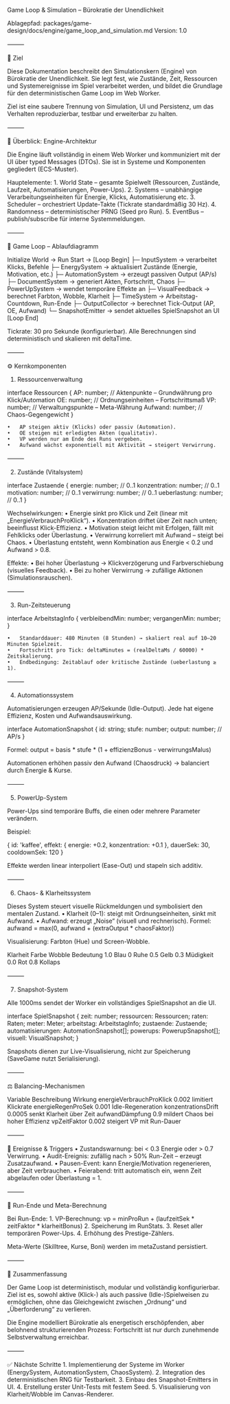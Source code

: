 Game Loop & Simulation – Bürokratie der Unendlichkeit

Ablagepfad: packages/game-design/docs/engine/game_loop_and_simulation.md
Version: 1.0

⸻

🎯 Ziel

Diese Dokumentation beschreibt den Simulationskern (Engine) von Bürokratie der Unendlichkeit.
Sie legt fest, wie Zustände, Zeit, Ressourcen und Systemereignisse im Spiel verarbeitet werden, und bildet die Grundlage für den deterministischen Game Loop im Web Worker.

Ziel ist eine saubere Trennung von Simulation, UI und Persistenz, um das Verhalten reproduzierbar, testbar und erweiterbar zu halten.

⸻

🧩 Überblick: Engine-Architektur

Die Engine läuft vollständig in einem Web Worker und kommuniziert mit der UI über typed Messages (DTOs).
Sie ist in Systeme und Komponenten gegliedert (ECS-Muster).

Hauptelemente:
	1.	World State – gesamte Spielwelt (Ressourcen, Zustände, Laufzeit, Automatisierungen, Power-Ups).
	2.	Systems – unabhängige Verarbeitungseinheiten für Energie, Klicks, Automatisierung etc.
	3.	Scheduler – orchestriert Update-Takte (Tickrate standardmäßig 30 Hz).
	4.	Randomness – deterministischer PRNG (Seed pro Run).
	5.	EventBus – publish/subscribe für interne Systemmeldungen.

⸻

🔁 Game Loop – Ablaufdiagramm

Initialize World → Run Start → [Loop Begin]
  ├─ InputSystem        → verarbeitet Klicks, Befehle
  ├─ EnergySystem       → aktualisiert Zustände (Energie, Motivation, etc.)
  ├─ AutomationSystem   → erzeugt passiven Output (AP/s)
  ├─ DocumentSystem     → generiert Akten, Fortschritt, Chaos
  ├─ PowerUpSystem      → wendet temporäre Effekte an
  ├─ VisualFeedback     → berechnet Farbton, Wobble, Klarheit
  ├─ TimeSystem         → Arbeitstag-Countdown, Run-Ende
  ├─ OutputCollector    → berechnet Tick-Output (AP, OE, Aufwand)
  └─ SnapshotEmitter    → sendet aktuelles SpielSnapshot an UI
[Loop End]

Tickrate: 30 pro Sekunde (konfigurierbar).
Alle Berechnungen sind deterministisch und skalieren mit deltaTime.

⸻

⚙️ Kernkomponenten

1. Ressourcenverwaltung

interface Ressourcen {
  AP: number;   // Aktenpunkte – Grundwährung pro Klick/Automation
  OE: number;   // Ordnungseinheiten – Fortschrittsmaß
  VP: number;   // Verwaltungspunkte – Meta-Währung
  Aufwand: number; // Chaos-Gegengewicht
}

	•	AP steigen aktiv (Klicks) oder passiv (Automation).
	•	OE steigen mit erledigten Akten (qualitativ).
	•	VP werden nur am Ende des Runs vergeben.
	•	Aufwand wächst exponentiell mit Aktivität → steigert Verwirrung.

⸻

2. Zustände (Vitalsystem)

interface Zustaende {
  energie: number;       // 0..1
  konzentration: number; // 0..1
  motivation: number;    // 0..1
  verwirrung: number;    // 0..1
  ueberlastung: number;  // 0..1
}

Wechselwirkungen:
	•	Energie sinkt pro Klick und Zeit (linear mit „EnergieVerbrauchProKlick“).
	•	Konzentration driftet über Zeit nach unten; beeinflusst Klick-Effizienz.
	•	Motivation steigt leicht mit Erfolgen, fällt mit Fehlklicks oder Überlastung.
	•	Verwirrung korreliert mit Aufwand – steigt bei Chaos.
	•	Überlastung entsteht, wenn Kombination aus Energie < 0.2 und Aufwand > 0.8.

Effekte:
	•	Bei hoher Überlastung → Klickverzögerung und Farbverschiebung (visuelles Feedback).
	•	Bei zu hoher Verwirrung → zufällige Aktionen (Simulationsrauschen).

⸻

3. Run-Zeitsteuerung

interface ArbeitstagInfo {
  verbleibendMin: number;
  vergangenMin: number;
}

	•	Standarddauer: 480 Minuten (8 Stunden) → skaliert real auf 10–20 Minuten Spielzeit.
	•	Fortschritt pro Tick: deltaMinutes = (realDeltaMs / 60000) * Zeitskalierung.
	•	Endbedingung: Zeitablauf oder kritische Zustände (ueberlastung ≥ 1).

⸻

4. Automationssystem

Automatisierungen erzeugen AP/Sekunde (Idle-Output).
Jede hat eigene Effizienz, Kosten und Aufwandsauswirkung.

interface AutomationSnapshot {
  id: string;
  stufe: number;
  output: number; // AP/s
}

Formel:
output = basis * stufe * (1 + effizienzBonus - verwirrungsMalus)

Automationen erhöhen passiv den Aufwand (Chaosdruck) → balanciert durch Energie & Kurse.

⸻

5. PowerUp-System

Power-Ups sind temporäre Buffs, die einen oder mehrere Parameter verändern.

Beispiel:

{
  id: 'kaffee',
  effekt: { energie: +0.2, konzentration: +0.1 },
  dauerSek: 30,
  cooldownSek: 120
}

Effekte werden linear interpoliert (Ease-Out) und stapeln sich additiv.

⸻

6. Chaos- & Klarheitssystem

Dieses System steuert visuelle Rückmeldungen und symbolisiert den mentalen Zustand.
	•	Klarheit (0–1): steigt mit Ordnungseinheiten, sinkt mit Aufwand.
	•	Aufwand: erzeugt „Noise“ (visuell und rechnerisch).
Formel: aufwand = max(0, aufwand + (extraOutput * chaosFaktor))

Visualisierung: Farbton (Hue) und Screen-Wobble.

Klarheit	Farbe	Wobble	Bedeutung
1.0	Blau	0	Ruhe
0.5	Gelb	0.3	Müdigkeit
0.0	Rot	0.8	Kollaps


⸻

7. Snapshot-System

Alle 1000ms sendet der Worker ein vollständiges SpielSnapshot an die UI.

interface SpielSnapshot {
  zeit: number;
  ressourcen: Ressourcen;
  raten: Raten;
  meter: Meter;
  arbeitstag: ArbeitstagInfo;
  zustaende: Zustaende;
  automatisierungen: AutomationSnapshot[];
  powerups: PowerupSnapshot[];
  visuell: VisualSnapshot;
}

Snapshots dienen zur Live-Visualisierung, nicht zur Speicherung (SaveGame nutzt Serialisierung).

⸻

⚖️ Balancing-Mechanismen

Variable	Beschreibung	Wirkung
energieVerbrauchProKlick	0.002	limitiert Klickrate
energieRegenProSek	0.001	Idle-Regeneration
konzentrationsDrift	0.0005	senkt Klarheit über Zeit
aufwandDämpfung	0.9	mildert Chaos bei hoher Effizienz
vpZeitFaktor	0.002	steigert VP mit Run-Dauer


⸻

🧠 Ereignisse & Triggers
	•	Zustandswarnung: bei < 0.3 Energie oder > 0.7 Verwirrung.
	•	Audit-Ereignis: zufällig nach > 50% Run-Zeit – erzeugt Zusatzaufwand.
	•	Pausen-Event: kann Energie/Motivation regenerieren, aber Zeit verbrauchen.
	•	Feierabend: tritt automatisch ein, wenn Zeit abgelaufen oder Überlastung = 1.

⸻

🔄 Run-Ende und Meta-Berechnung

Bei Run-Ende:
	1.	VP-Berechnung: vp = minProRun + (laufzeitSek * zeitFaktor * klarheitBonus)
	2.	Speicherung im RunStats.
	3.	Reset aller temporären Power-Ups.
	4.	Erhöhung des Prestige-Zählers.

Meta-Werte (Skilltree, Kurse, Boni) werden im metaZustand persistiert.

⸻

🧾 Zusammenfassung

Der Game Loop ist deterministisch, modular und vollständig konfigurierbar.
Ziel ist es, sowohl aktive (Klick-) als auch passive (Idle-)Spielweisen zu ermöglichen, ohne das Gleichgewicht zwischen „Ordnung“ und „Überforderung“ zu verlieren.

Die Engine modelliert Bürokratie als energetisch erschöpfenden, aber belohnend strukturierenden Prozess: Fortschritt ist nur durch zunehmende Selbstverwaltung erreichbar.

⸻

✅ Nächste Schritte
	1.	Implementierung der Systeme im Worker (EnergySystem, AutomationSystem, ChaosSystem).
	2.	Integration des deterministischen RNG für Testbarkeit.
	3.	Einbau des Snapshot-Emitters in UI.
	4.	Erstellung erster Unit-Tests mit festem Seed.
	5.	Visualisierung von Klarheit/Wobble im Canvas-Renderer.